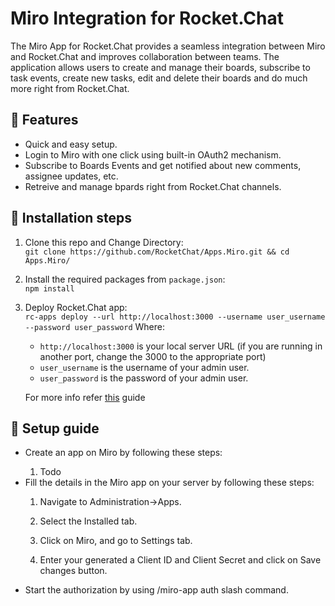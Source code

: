 # Miro Integration for Rocket.Chat

The Miro App for Rocket.Chat provides a seamless integration between Miro and Rocket.Chat and improves collaboration between teams.
The application allows users to create and manage their boards, subscribe to task events, create new tasks, edit and delete their boards and do much more right from Rocket.Chat.


<h2>🚀 Features </h2>
<ul>
  <li>Quick and easy setup.</li> 
  <li>Login to Miro with one click using built-in OAuth2 mechanism.</li>
  <li>Subscribe to Boards Events and get notified about new comments, assignee updates, etc.</li>
  <li>Retreive and manage bpards right from Rocket.Chat channels.</li>
</ul>

<h2>🔧 Installation steps </h2>

1.  Clone this repo and Change Directory: </br>
    `git clone https://github.com/RocketChat/Apps.Miro.git && cd Apps.Miro/`

2.  Install the required packages from `package.json`: </br>
    `npm install`

3.  Deploy Rocket.Chat app: </br>
    `rc-apps deploy --url http://localhost:3000 --username user_username --password user_password`
    Where:

    -   `http://localhost:3000` is your local server URL (if you are running in another port, change the 3000 to the appropriate port)
    -   `user_username` is the username of your admin user.
    -   `user_password` is the password of your admin user.

    For more info refer [this](https://developer.rocket.chat/apps-engine/getting-started/rocket.chat-app-engine-cli) guide

<h2>📲 Setup guide </h2>
 <ul>
  <li> Create an app on Miro by following these steps:</li> 
  
  1. Todo
  
  <li>Fill the details in the Miro app on your server by following these steps:</li>
  
  1. Navigate to Administration->Apps. 
  
  2. Select the Installed tab.
  
  3. Click on Miro, and go to Settings tab.
  
  4. Enter your generated a Client ID and Client Secret and click on Save changes button.
  
  <li>Start the authorization by using /miro-app auth slash command.</li>
</ul>
